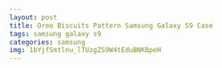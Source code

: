 ```yaml
---
layout: post
title: Oreo Biscuits Pattern Samsung Galaxy S9 Case
tags: samsung galaxy s9
categories: samsung
img: 1bYjfSmtlnu_lTUzgZS9W4tEduBNKBpeH
---
```

